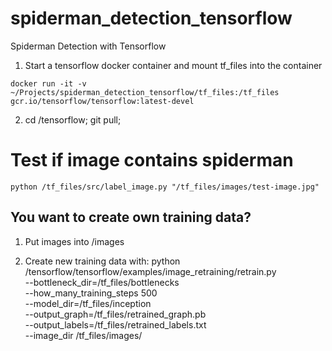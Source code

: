 # spiderman_detection_tensorflow
Spiderman Detection with Tensorflow

1. Start a tensorflow docker container and mount tf_files into the container
```
docker run -it -v ~/Projects/spiderman_detection_tensorflow/tf_files:/tf_files gcr.io/tensorflow/tensorflow:latest-devel
```

2. cd /tensorflow; git pull;

# Test if image contains spiderman
```
python /tf_files/src/label_image.py "/tf_files/images/test-image.jpg"
```

## You want to create own training data?

1. Put images into /images

2. Create new training data with:
python /tensorflow/tensorflow/examples/image_retraining/retrain.py \
--bottleneck_dir=/tf_files/bottlenecks \
--how_many_training_steps 500 \
--model_dir=/tf_files/inception \
--output_graph=/tf_files/retrained_graph.pb \
--output_labels=/tf_files/retrained_labels.txt \
--image_dir /tf_files/images/
